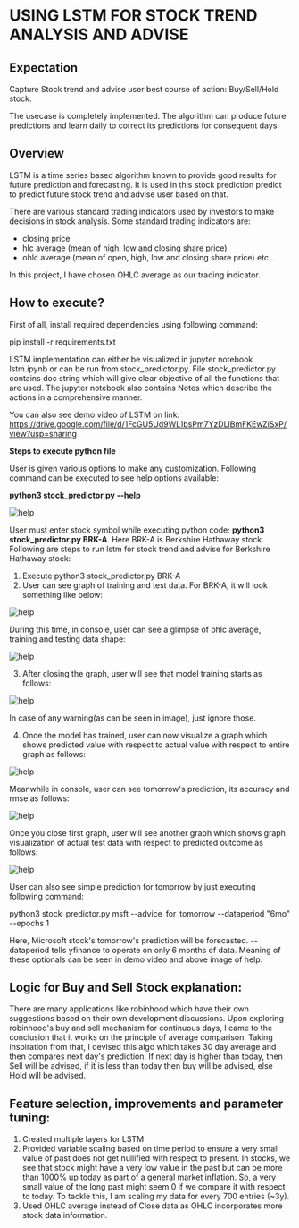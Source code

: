 # USING LSTM FOR STOCK TREND ANALYSIS AND ADVISE

## Expectation

Capture Stock trend and advise user best course of action: Buy/Sell/Hold stock.

The usecase is completely implemented. The algorithm can  produce future predictions and learn daily to correct its predictions for consequent days. 

## Overview

LSTM is a time series based algorithm known to provide good results for future prediction and forecasting. It is used in this stock prediction predict to predict future stock trend and advise user based on that. 

There are various standard trading indicators used by investors to make decisions in stock analysis. Some standard trading indicators are:
* closing price
* hlc average (mean of high, low and closing share price)
* ohlc average (mean of open, high, low and closing share price)
etc...

In this project, I have chosen OHLC average as our trading indicator.

## How to execute?

First of all, install required dependencies using following command:

   pip install -r requirements.txt


LSTM implementation can either be visualized in jupyter notebook lstm.ipynb or can be run from stock_predictor.py. File stock_predictor.py contains doc string which will give clear objective of all the functions that are used. The jupyter notebook also contains Notes which describe the actions in a comprehensive manner.  

You can also see demo video of LSTM on link: https://drive.google.com/file/d/1FcGU5Ud9WL1bsPm7YzDLlBmFKEwZiSxP/view?usp=sharing

**Steps to execute python file**

User is given various options to make any customization. Following command can be executed to see help options available:

**python3 stock_predictor.py --help**

![help](images/file_help.png)

User must enter stock symbol while executing python code: **python3 stock_predictor.py BRK-A**. Here BRK-A is Berkshire Hathaway stock.
Following are steps to run lstm for stock trend and advise for Berkshire Hathaway stock:

1. Execute python3 stock_predictor.py BRK-A
2. User can see graph of training and test data. For BRK-A, it will look something like below:

![help](images/traintest.png)

During this time, in console, user can see a glimpse of ohlc average, training and testing data shape:

![help](images/datavis.png)

3. After closing the graph, user will see that model training starts as follows:

![help](images/train.png)

In case of any warning(as can be seen in image), just ignore those.

4. Once the model has trained, user can now visualize a graph which shows predicted value with respect to actual value with respect to entire graph as follows:

![help](images/pred.png)

Meanwhile in console, user can see tomorrow's prediction, its accuracy and rmse as follows:

![help](images/advise.png)

Once you close first graph, user will see another graph which shows graph visualization of actual test data with respect to predicted outcome as follows:

![help](images/testgraph.png)

User can also see simple prediction for tomorrow by just executing following command:

   python3 stock_predictor.py msft --advice_for_tomorrow --dataperiod "6mo" --epochs 1

Here, Microsoft stock's tomorrow's prediction will be forecasted. --dataperiod tells yfinance to operate on only 6 months of data. Meaning of these optionals can be seen in demo video and above image of help.



## Logic for Buy and Sell Stock explanation:

There are many applications like robinhood which have their own suggestions based on their own development discussions. Upon exploring robinhood's buy and sell mechanism for continuous days, I came to the conclusion that it works on the principle of average comparison. Taking inspiration from that, I devised this algo which takes 30 day average and then compares next day's prediction. If next day is higher than today, then Sell will be advised, if it is less than today then buy will be advised, else Hold will be advised.

## Feature selection, improvements and parameter tuning:

1. Created multiple layers for LSTM
2. Provided variable scaling based on time period to ensure a very small value of past does not get nullified with respect to present. In stocks, we see that stock might have a very low value in the past but can be more than 1000% up today as part of a general market inflation. So, a very small value of the long past might seem 0 if we compare it with respect to today. To tackle this, I am scaling my data for every 700 entries (~3y).
3. Used OHLC average instead of Close data as OHLC incorporates more stock data information.




